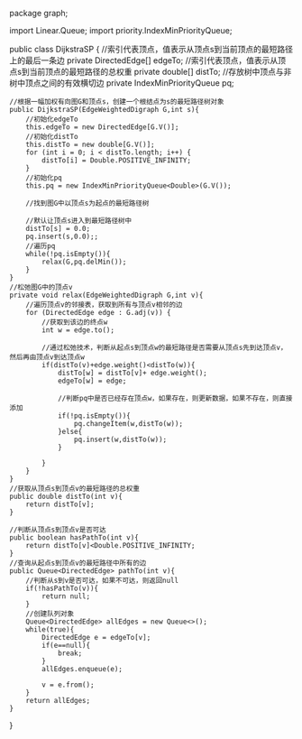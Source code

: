 package graph;

import Linear.Queue;
import priority.IndexMinPriorityQueue;

public class DijkstraSP {
    //索引代表顶点，值表示从顶点s到当前顶点的最短路径上的最后一条边
    private DirectedEdge[] edgeTo;
    //索引代表顶点，值表示从顶点s到当前顶点的最短路径的总权重
    private double[] distTo;
    //存放树中顶点与非树中顶点之间的有效横切边
    private IndexMinPriorityQueue<Double> pq;


    //根据一幅加权有向图G和顶点s，创建一个根结点为s的最短路径树对象
    public DijkstraSP(EdgeWeightedDigraph G,int s){
        //初始化edgeTo
        this.edgeTo = new DirectedEdge[G.V()];
        //初始化distTo
        this.distTo = new double[G.V()];
        for (int i = 0; i < distTo.length; i++) {
            distTo[i] = Double.POSITIVE_INFINITY;
        }
        //初始化pq
        this.pq = new IndexMinPriorityQueue<Double>(G.V());

        //找到图G中以顶点s为起点的最短路径树

        //默认让顶点s进入到最短路径树中
        distTo[s] = 0.0;
        pq.insert(s,0.0);;
        //遍历pq
        while(!pq.isEmpty()){
            relax(G,pq.delMin());
        }
    }
    //松弛图G中的顶点v
    private void relax(EdgeWeightedDigraph G,int v){
        //遍历顶点v的邻接表，获取到所有与顶点v相邻的边
        for (DirectedEdge edge : G.adj(v)) {
            //获取到该边的终点w
            int w = edge.to();

            //通过松弛技术，判断从起点s到顶点w的最短路径是否需要从顶点s先到达顶点v，然后再由顶点v到达顶点w
            if(distTo(v)+edge.weight()<distTo(w)){
                distTo[w] = distTo[v]+ edge.weight();
                edgeTo[w] = edge;

                //判断pq中是否已经存在顶点w，如果存在，则更新数据，如果不存在，则直接添加
                if(!pq.isEmpty()){
                    pq.changeItem(w,distTo(w));
                }else{
                    pq.insert(w,distTo(w));
                }

            }
        }
    }
    //获取从顶点s到顶点v的最短路径的总权重
    public double distTo(int v){
        return distTo[v];
    }

    //判断从顶点s到顶点v是否可达
    public boolean hasPathTo(int v){
        return distTo[v]<Double.POSITIVE_INFINITY;
    }
    //查询从起点s到顶点v的最短路径中所有的边
    public Queue<DirectedEdge> pathTo(int v){
        //判断从s到v是否可达，如果不可达，则返回null
        if(!hasPathTo(v)){
            return null;
        }
        //创建队列对象
        Queue<DirectedEdge> allEdges = new Queue<>();
        while(true){
            DirectedEdge e = edgeTo[v];
            if(e==null){
                break;
            }
            allEdges.enqueue(e);
            
            v = e.from();
        }
        return allEdges;
    }

}

